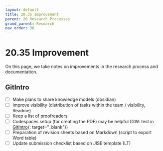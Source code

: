 ```yaml
---
layout: default
title: 20.35 Improvement
parent: 20 Research Processes
grand_parent: Research
nav_order: 36
---
```


# 20.35 Improvement

On this page, we take notes on improvements in the research process and documentation.

## GitIntro

- [ ] Make plans to share knowledge models (obsidian)
- [ ] Improve visibility (distribution of tasks within the team / visibility, Readme)
- [ ] Keep a list of proofreaders
- [ ] Codespaces setup (for creating the PDF) may be helpful (GW: test in [GitIntro](https://github.com/digital-work-lab/git-intro){: target="_blank"})
- [ ] Preparation of revision sheets based on Markdown (script to export Word table)
- [ ] Update submission checklist based on JISE template (LT)
